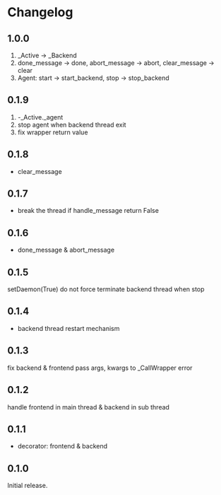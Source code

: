 # Changelog

## 1.0.0

1. _Active -> _Backend
2. done_message -> done, abort_message -> abort, clear_message -> clear
3. Agent: start -> start_backend, stop -> stop_backend

## 0.1.9

1. -_Active._agent
2. stop agent when backend thread exit
3. fix wrapper return value

## 0.1.8

+ clear_message

## 0.1.7

+ break the thread if handle_message return False

## 0.1.6

+ done_message & abort_message

## 0.1.5

setDaemon(True)
do not force terminate backend thread when stop

## 0.1.4

+ backend thread restart mechanism

## 0.1.3

fix backend & frontend pass args, kwargs to _CallWrapper error

## 0.1.2

handle frontend in main thread & backend in sub thread

## 0.1.1

+ decorator: frontend & backend

## 0.1.0

Initial release.
